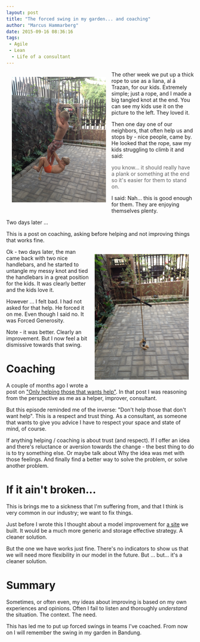 ```yaml
---
layout: post
title: "The forced swing in my garden... and coaching"
author: "Marcus Hammarberg"
date: 2015-09-16 08:36:16
tags:
 - Agile
 - Lean
  - Life of a consultant
---
```


<img src="/img/theliana.jpg" style="float:left;padding:15px" width="50%">
The other week we put up a thick rope to use as a liana, al á Trazan, for our kids. Extremely simple; just a rope, and I made a big tangled knot at the end. You can see my kids use it on the picture to the left. They loved it.

Then one day one of our neighbors, that often help us and stops by - nice people, came by. He looked that the rope, saw my kids struggling to climb it and said:

<blockquote>you know... it should really have a plank or something at the end so it's easier for them to stand on.</blockquote>

I said: Nah... this is good enough for them. They are enjoying themselves plenty.

Two days later ...

This is a post on coaching, asking before helping and not improving things that works fine.

<!-- excerpt-end -->

<img src="/img/theforcedswing.jpg" style="float:right;padding:15px" width="50%">
Ok - two days later, the man came back with two nice handlebars, and he started to untangle my messy knot and tied the handlebars in a great position for the kids. It was clearly better and the kids love it.

However ... I felt bad. I had not asked for that help. He forced it on me. Even though I said no. It was Forced Generosity.

Note - it was better. Clearly an improvement. But I now feel a bit dismissive towards that swing.

# Coaching
A couple of months ago I wrote a post on ["Only helping those that wants help"](http://www.marcusoft.net/2015/06/only-help-those-that-want-help.html). In that post I was reasoning from the perspective as me as a helper, improver, consultant.

But this episode reminded me of the inverse: "Don't help those that don't want help". This is a respect and trust thing. As a consultant, as someone that wants to give you advice I have to respect your space and state of mind, of course.

If anything helping / coaching is about trust (and respect). If I offer an idea and there's reluctance or aversion towards the change - the best thing to do is to try something else. Or maybe talk about Why the idea was met with those feelings. And finally find a better way to solve the problem, or solve another problem.

# If it ain't broken...
This is brings me to a sickness that I'm suffering from, and that I think is very common in our industry; we want to fix things.

Just before I wrote this I thought about a model improvement for [a site](http://www.ypkbk.id) we built. It would be a much more generic and storage effective strategy. A cleaner solution.

But the one we have works just fine. There's no indicators to show us that we will need more flexibility in our model in the future. But ... but... it's a cleaner solution.

# Summary
Sometimes, or often even, my ideas about improving is based on my own experiences and opinions. Often I fail to listen and thoroughly *understand* the situation. The context. The need.

This has led me to put up forced swings in teams I've coached. From now on I will remember the swing in my garden in Bandung.

